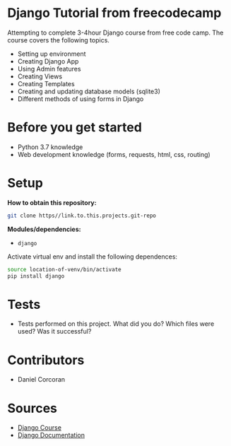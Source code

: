# Django Tutorial from freecodecamp
Attempting to complete 3-4hour Django course from free code camp. The course covers the following topics.
- Setting up environment
- Creating Django App
- Using Admin features
- Creating Views
- Creating Templates
- Creating and updating database models (sqlite3)
- Different methods of using forms in Django

# Before you get started
- Python 3.7 knowledge
- Web development knowledge (forms, requests, html, css, routing) 

# Setup
**How to obtain this repository:**
```sh
git clone https//link.to.this.projects.git-repo
```
**Modules/dependencies:**
- `django`

Activate virtual env and install the following dependences:
```sh
source location-of-venv/bin/activate
pip install django
```

# Tests
- Tests performed on this project. What did you do? Which files were used? Was it successful?

# Contributors
- Daniel Corcoran

# Sources
- [Django Course](https://www.youtube.com/watch?v=F5mRW0jo-U4)
- [Django Documentation](https://docs.djangoproject.com/en/2.2/)
